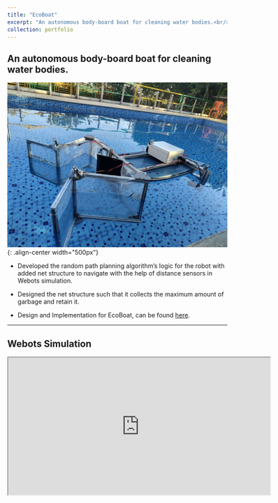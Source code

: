 ```yaml
---
title: "EcoBoat"
excerpt: "An autonomous body-board boat for cleaning water bodies.<br/><img src='/images/EcoBoat_in_pool.jpg' width='600'>"
collection: portfolio
---
```


<!-- This is an item in your portfolio. It can be have images or nice text. If you name the file .md, it will be parsed as markdown. If you name the file .html, it will be parsed as HTML.  -->

## An autonomous body-board boat for cleaning water bodies.

![EcoBoat](/images/EcoBoat_in_pool.jpg){: .align-center width="500px"}

- Developed the random path planning algorithm’s logic for the robot with added net structure to navigate with the help of distance sensors in Webots simulation.
<!-- ![Track_1](/images/Track_1_SDC.jpg){: .align-left width="300px"} -->

- Designed the net structure such that it collects the maximum amount of garbage and retain it.

- Design and Implementation for EcoBoat, can be found [here](https://github.com/Amann09/pool_cleaning_with_net_structure).


--------
## Webots Simulation
<center>
    <iframe width="600" height="315" src="https://www.youtube.com/embed/NnsBjuA5rr8"></iframe> 
</center>

